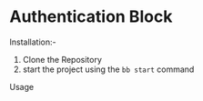# Authentication Block

Installation:-
  1) Clone the Repository
  2) start the project using the `bb start` command

Usage


